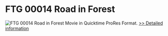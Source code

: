 # FTG 00014 Road in Forest
![FTG 00014 Road in Forest](https://mycommerce.akamaized.net/api/pimages/P300617854/BIG/300617854.JPG)
Movie in Quicktime ProRes Format.
[>> Detailed information](https://secure.shareit.com/shareit/product.html?productid=300617854&affiliateid=200057808)